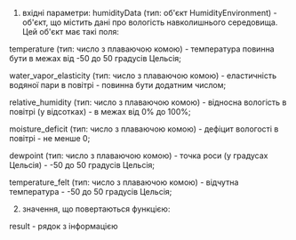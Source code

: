 
1) вхідні параметри:
humidityData (тип: об'єкт HumidityEnvironment) - об'єкт, що містить дані про вологість навколишнього середовища. Цей об'єкт має такі поля:

temperature (тип: число з плаваючою комою) - температура повинна бути в межах від -50 до 50 градусів Цельсія;

water_vapor_elasticity (тип: число з плаваючою комою) - еластичність водяної пари в повітрі - повинна бути додатним числом;

relative_humidity (тип: число з плаваючою комою) - відносна вологість в повітрі (у відсотках) - в межах від 0% до 100%;

moisture_deficit (тип: число з плаваючою комою) - дефіцит вологості в повітрі - не менше 0;

dewpoint (тип: число з плаваючою комою) - точка роси (у градусах Цельсія) - -50 до 50 градусів Цельсія;

temperature_felt (тип: число з плаваючою комою) - відчутна температура - -50 до 50 градусів Цельсія;

2) значення, що повертаються функцією:

result - рядок з інформацією
